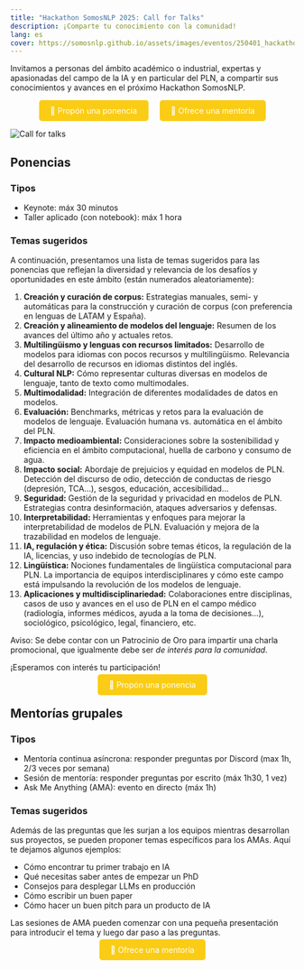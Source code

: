 ```yaml
---
title: "Hackathon SomosNLP 2025: Call for Talks"
description: ¡Comparte tu conocimiento con la comunidad!
lang: es
cover: https://somosnlp.github.io/assets/images/eventos/250401_hackathon_sinfecha.jpg
---
```


Invitamos a personas del ámbito académico o industrial, expertas y apasionadas del campo de la IA y en particular del PLN, a compartir sus conocimientos y avances en el próximo Hackathon SomosNLP.

<div style="display: flex; justify-content: center; gap: 20px;">
  <a href="https://forms.gle/n6DsNF5RwerA4oPf6" target="_blank" style="background-color:#FACC15; color:white; padding:10px 20px; text-decoration:none; border-radius:5px;">📝 Propón una ponencia</a>
  <a href="https://forms.gle/izE8j4nW2JsWcQT26" target="_blank" style="background-color:#FACC15; color:white; padding:10px 20px; text-decoration:none; border-radius:5px;">📝 Ofrece una mentoría</a>
</div>

![Call for talks](https://somosnlp.github.io/assets/images/eventos/250401_hackathon_callfortalks.jpg)

## Ponencias

### Tipos

- Keynote: máx 30 minutos
- Taller aplicado (con notebook): máx 1 hora

### Temas sugeridos

A continuación, presentamos una lista de temas sugeridos para las ponencias que reflejan la diversidad y relevancia de los desafíos y oportunidades en este ámbito (están numerados aleatoriamente):

1. **Creación y curación de corpus:** Estrategias manuales, semi- y automáticas para la construcción y curación de corpus (con preferencia en lenguas de LATAM y España).
2. **Creación y alineamiento de modelos del lenguaje:** Resumen de los avances del último año y actuales retos.
3. **Multilingüismo y lenguas con recursos limitados:** Desarrollo de modelos para idiomas con pocos recursos y multilingüismo. Relevancia del desarrollo de recursos en idiomas distintos del inglés.
4. **Cultural NLP:** Cómo representar culturas diversas en modelos de lenguaje, tanto de texto como multimodales.
5. **Multimodalidad:** Integración de diferentes modalidades de datos en modelos.
6. **Evaluación:** Benchmarks, métricas y retos para la evaluación de modelos de lenguaje. Evaluación humana vs. automática en el ámbito del PLN.
7. **Impacto medioambiental:** Consideraciones sobre la sostenibilidad y eficiencia en el ámbito computacional, huella de carbono y consumo de agua.
8. **Impacto social:** Abordaje de prejuicios y equidad en modelos de PLN. Detección del discurso de odio, detección de conductas de riesgo (depresión, TCA…), sesgos, educación, accesibilidad…
9. **Seguridad:** Gestión de la seguridad y privacidad en modelos de PLN. Estrategias contra desinformación, ataques adversarios y defensas.
10. **Interpretabilidad:** Herramientas y enfoques para mejorar la interpretabilidad de modelos de PLN. Evaluación y mejora de la trazabilidad en modelos de lenguaje.
11. **IA, regulación y ética:** Discusión sobre temas éticos, la regulación de la IA, licencias, y uso indebido de tecnologías de PLN.
12. **Lingüística:** Nociones fundamentales de lingüística computacional para PLN. La importancia de equipos interdisciplinares y cómo este campo está impulsando la revolución de los modelos de lenguaje.
13. **Aplicaciones y multidisciplinariedad:** Colaboraciones entre disciplinas, casos de uso y avances en el uso de PLN en el campo médico (radiología, informes médicos, ayuda a la toma de decisiones…), sociológico, psicológico, legal, financiero, etc.


Aviso: Se debe contar con un Patrocinio de Oro para impartir una charla promocional, que igualmente debe ser *de interés para la comunidad*.

¡Esperamos con interés tu participación!

<center><a href="https://forms.gle/n6DsNF5RwerA4oPf6" target="_blank" style="background-color:#FACC15; color:white; margin:20px 20px; padding:10px 20px; text-decoration:none; border-radius:5px;">📝 Propón una ponencia</a></center>

## Mentorías grupales

### Tipos

- Mentoría continua asíncrona: responder preguntas por Discord (max 1h, 2/3 veces por semana)
- Sesión de mentoría: responder preguntas por escrito (máx 1h30, 1 vez)
- Ask Me Anything (AMA): evento en directo (máx 1h)

### Temas sugeridos

Además de las preguntas que les surjan a los equipos mientras desarrollan sus proyectos, se pueden proponer temas específicos para los AMAs. Aquí te dejamos algunos ejemplos:

- Cómo encontrar tu primer trabajo en IA
- Qué necesitas saber antes de empezar un PhD
- Consejos para desplegar LLMs en producción
- Cómo escribir un buen paper
- Cómo hacer un buen pitch para un producto de IA

Las sesiones de AMA pueden comenzar con una pequeña presentación para introducir el tema y luego dar paso a las preguntas.

<center><a href="https://forms.gle/izE8j4nW2JsWcQT26" target="_blank" style="background-color:#FACC15; color:white; margin:20px 20px; padding:10px 20px; text-decoration:none; border-radius:5px;">📝 Ofrece una mentoría</a></center>

